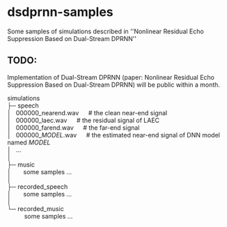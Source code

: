 # dsdprnn-samples

Some samples of simulations described in ''Nonlinear Residual Echo Suppression Based on Dual-Stream DPRNN''

## TODO:
Implementation of Dual-Stream DPRNN (paper: Nonlinear Residual Echo Suppression Based on Dual-Stream DPRNN) will be public within a month.

simulations\
├─ speech\
│&ensp; 000000_nearend.wav &emsp; # the clean near-end signal\
│&ensp; 000000_laec.wav &emsp; # the residual signal of LAEC\
│&ensp; 000000_farend.wav &emsp; # the far-end signal\
│&ensp; 000000_$MODEL$.wav &emsp; # the estimated near-end signal of DNN model named $MODEL$\
│&ensp; ...\
│&ensp; \
├─ music\
│&emsp;&emsp;some samples ...\
│&ensp; \
├─ recorded_speech\
│&emsp;&emsp;some samples ...\
│&ensp; \
└─ recorded_music\
&emsp;&emsp;&ensp; some samples ...
